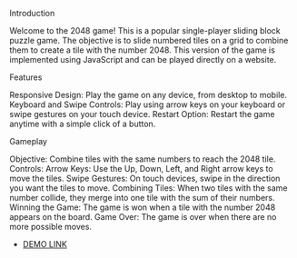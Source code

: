 Introduction

Welcome to the 2048 game! This is a popular single-player sliding block puzzle game. The objective is to slide numbered tiles on a grid to combine them to create a tile with the number 2048. This version of the game is implemented using JavaScript and can be played directly on a website.

Features

Responsive Design: Play the game on any device, from desktop to mobile.
Keyboard and Swipe Controls: Play using arrow keys on your keyboard or swipe gestures on your touch device.
Restart Option: Restart the game anytime with a simple click of a button.

Gameplay

Objective: Combine tiles with the same numbers to reach the 2048 tile.
Controls:
Arrow Keys: Use the Up, Down, Left, and Right arrow keys to move the tiles.
Swipe Gestures: On touch devices, swipe in the direction you want the tiles to move.
Combining Tiles: When two tiles with the same number collide, they merge into one tile with the sum of their numbers.
Winning the Game: The game is won when a tile with the number 2048 appears on the board.
Game Over: The game is over when there are no more possible moves.


- [DEMO LINK](https://mikezhylka.github.io/js_2048_game/)
